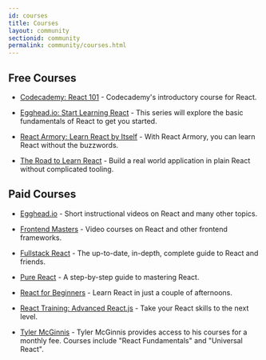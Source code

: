 ```yaml
---
id: courses
title: Courses
layout: community
sectionid: community
permalink: community/courses.html
---
```


## Free Courses

- [Codecademy: React 101](https://www.codecademy.com/learn/react-101) - Codecademy's introductory course for React.

- [Egghead.io: Start Learning React](https://egghead.io/courses/start-learning-react) - This series will explore the basic fundamentals of React to get you started.

- [React Armory: Learn React by Itself](https://reactarmory.com/guides/learn-react-by-itself) - With React Armory, you can learn React without the buzzwords.

- [The Road to Learn React](https://www.robinwieruch.de/the-road-to-learn-react/) - Build a real world application in plain React without complicated tooling.

## Paid Courses

- [Egghead.io](https://egghead.io/browse/frameworks/react) - Short instructional videos on React and many other topics.

- [Frontend Masters](https://frontendmasters.com/courses/) - Video courses on React and other frontend frameworks.

- [Fullstack React](https://www.fullstackreact.com/) - The up-to-date, in-depth, complete guide to React and friends.

- [Pure React](https://daveceddia.com/pure-react/) - A step-by-step guide to mastering React.

- [React for Beginners](https://reactforbeginners.com/) - Learn React in just a couple of afternoons.

- [React Training: Advanced React.js](https://courses.reacttraining.com/p/advanced-react) - Take your React skills to the next level.

- [Tyler McGinnis](https://tylermcginnis.com/courses) - Tyler McGinnis provides access to his courses for a monthly fee. Courses include "React Fundamentals" and "Universal React".
